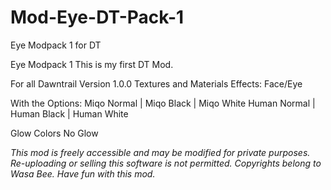 # Mod-Eye-DT-Pack-1
Eye Modpack 1 for DT

Eye Modpack 1
This is my first DT Mod.

For all
Dawntrail Version 1.0.0
Textures and Materials
Effects: Face/Eye

With the Options:
Miqo Normal | Miqo Black | Miqo White
Human Normal | Human Black | Human White

Glow Colors
No Glow

*This mod is freely accessible and may be modified for private purposes. Re-uploading or selling this software is not permitted. Copyrights belong to Wasa Bee. Have fun with this mod.*